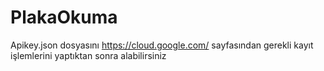 # PlakaOkuma

Apikey.json dosyasını https://cloud.google.com/ sayfasından gerekli kayıt işlemlerini yaptıktan sonra alabilirsiniz 
